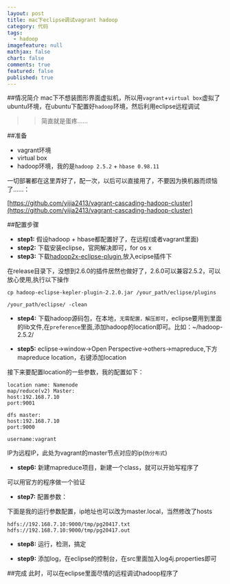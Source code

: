 ```yaml
---
layout: post
title: mac下eclipse调试vagrant hadoop
category: 代码
tags: 
  - hadoop
imagefeature: null
mathjax: false
chart: false
comments: true
featured: false
published: true
---
```


##情况简介
mac下不想装图形界面虚拟机，所以用`vagrant`+`virtual box`虚拟了ubuntu环境，在ubuntu下配置好`hadoop`环境，然后利用eclipse远程调试

>>简直就是蛋疼……

##准备
*	vagrant环境
*	virtual box
*	hadoop环境，我的是`hadoop 2.5.2` + `hbase 0.98.11`

一切部署都在这里弄好了，配一次，以后可以直接用了，不要因为换机器而烦恼了……：

[https://github.com/yijia2413/vagrant-cascading-hadoop-cluster](https://github.com/yijia2413/vagrant-cascading-hadoop-cluster)

##配置步骤
*	__step1:__ 假设hadoop + hbase都配置好了，在远程(或者vagrant里面)
*	__step2:__ 下载安装eclipse，官网解决即可，for os x
*	__step3:__ 下载[hadoop2x-eclipse-plugin](https://github.com/winghc/hadoop2x-eclipse-plugin),放入ecipse插件下

在release目录下，没想到2.6.0的插件居然也做好了，2.6.0可以兼容2.5.2，可以放心使用,执行以下操作

	cp hadoop-eclipse-kepler-plugin-2.2.0.jar /your_path/eclipse/plugins
	
	/your_path/eclipse/ -clean
	
*	__step4:__ 下载hadoop源码包，在本地，`无需配置，解压即可`，eclipse要用到里面的lib文件,在`preference`里面,添加hadoop的location即可。比如：~/hadoop-2.5.2/

*	__step5:__ eclipse->window->Open Perspective->others->mapreduce,下方mapreduce location，右键添加location



接下来要配置location的一些参数，我的配置如下：

	location name: Namenode
	map/reduce(v2) Master:
	host:192.168.7.10
	port:9001

	dfs master:
	host:192.168.7.10
	port:9000

	username:vagrant


IP为远程IP，此处为vagrant的master节点对应的ip(`伪分布式`)

*	__step6:__ 新建mapreduce项目，新建一个class，就可以开始写程序了

可以用官方的程序做一个验证

*	__step7:__ 配置参数：

下面是我的运行参数配置，ip地址也可以改为master.local，当然修改了hosts

	hdfs://192.168.7.10:9000/tmp/pg20417.txt hdfs://192.168.7.10:9000/tmp/pg20417.out
	
*	__step8:__ 运行，检测，搞定

*	__step9:__ 添加log，在eclipse的控制台，在src里面加入log4j.properties即可

##完成
此时，可以在eclipse里面尽情的远程调试hadoop程序了




	
